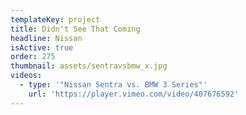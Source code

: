 ```yaml
---
templateKey: project
title: Didn't See That Coming
headline: Nissan
isActive: true
order: 275
thumbnail: assets/sentravsbmw_x.jpg
videos:
  - type: '"Nissan Sentra vs. BMW 3 Series"'
    url: 'https://player.vimeo.com/video/407676592'
---
```

